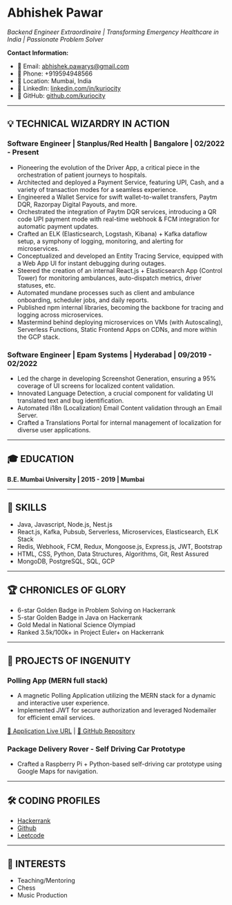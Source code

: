 # Abhishek Pawar
*Backend Engineer Extraordinaire | Transforming Emergency Healthcare in India | Passionate Problem Solver*

**Contact Information:**
- 📧 Email: abhishek.pawarys@gmail.com
- 📱 Phone: +919594948566
- 📍 Location: Mumbai, India
- 🔗 LinkedIn: [linkedin.com/in/kuriocity](https://linkedin.com/in/kuriocity)
- 🐙 GitHub: [github.com/kuriocity](https://github.com/kuriocity)

---

## 💡 TECHNICAL WIZARDRY IN ACTION

### Software Engineer | Stanplus/Red Health | Bangalore | 02/2022 - Present

- Pioneering the evolution of the Driver App, a critical piece in the orchestration of patient journeys to hospitals.
- Architected and deployed a Payment Service, featuring UPI, Cash, and a variety of transaction modes for a seamless experience.
- Engineered a Wallet Service for swift wallet-to-wallet transfers, Paytm DQR, Razorpay Digital Payouts, and more.
- Orchestrated the integration of Paytm DQR services, introducing a QR code UPI payment mode with real-time webhook & FCM integration for automatic payment updates.
- Crafted an ELK (Elasticsearch, Logstash, Kibana) + Kafka dataflow setup, a symphony of logging, monitoring, and alerting for microservices.
- Conceptualized and developed an Entity Tracing Service, equipped with a Web App UI for instant debugging during outages.
- Steered the creation of an internal React.js + Elasticsearch App (Control Tower) for monitoring ambulances, auto-dispatch metrics, driver statuses, etc.
- Automated mundane processes such as client and ambulance onboarding, scheduler jobs, and daily reports.
- Published npm internal libraries, becoming the backbone for tracing and logging across microservices.
- Mastermind behind deploying microservices on VMs (with Autoscaling), Serverless Functions, Static Frontend Apps on CDNs, and more within the GCP stack.

### Software Engineer | Epam Systems | Hyderabad | 09/2019 - 02/2022

- Led the charge in developing Screenshot Generation, ensuring a 95% coverage of UI screens for localized content validation.
- Innovated Language Detection, a crucial component for validating UI translated text and bug identification.
- Automated i18n (Localization) Email Content validation through an Email Server.
- Crafted a Translations Portal for internal management of localization for diverse user applications.

---

## 🎓 EDUCATION

**B.E. Mumbai University | 2015 - 2019 | Mumbai**

---

## 🔧 SKILLS

- Java, Javascript, Node.js, Nest.js
- React.js, Kafka, Pubsub, Serverless, Microservices, Elasticsearch, ELK Stack
- Redis, Webhook, FCM, Redux, Mongoose.js, Express.js, JWT, Bootstrap
- HTML, CSS, Python, Data Structures, Algorithms, Git, Rest Assured
- MongoDB, PostgreSQL, SQL, GCP

---

## 🏆 CHRONICLES OF GLORY

- 6-star Golden Badge in Problem Solving on Hackerrank
- 5-star Golden Badge in Java on Hackerrank
- Gold Medal in National Science Olympiad
- Ranked 3.5k/100k+ in Project Euler+ on Hackerrank

---

## 🚀 PROJECTS OF INGENUITY

### Polling App (MERN full stack)

- A magnetic Polling Application utilizing the MERN stack for a dynamic and interactive user experience.
- Implemented JWT for secure authorization and leveraged Nodemailer for efficient email services.

[🚀 Application Live URL](#) | [🔗 GitHub Repository](#)

### Package Delivery Rover - Self Driving Car Prototype

- Crafted a Raspberry Pi + Python-based self-driving car prototype using Google Maps for navigation.

---

## 🛠 CODING PROFILES

- [Hackerrank](#)
- [Github](#)
- [Leetcode](#)

---

## 🌟 INTERESTS

- Teaching/Mentoring
- Chess
- Music Production

